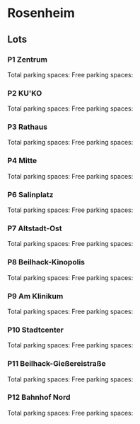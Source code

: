 # Rosenheim

## Lots

### P1 Zentrum

Total parking spaces: <Value topic="parken-dd/parken-dd/Rosenheim/rosenheimp1zentrum/total"/>
Free parking spaces: <Value topic="parken-dd/parken-dd/Rosenheim/rosenheimp1zentrum/free"/>

### P2 KU'KO

Total parking spaces: <Value topic="parken-dd/parken-dd/Rosenheim/rosenheimp2kuko/total"/>
Free parking spaces: <Value topic="parken-dd/parken-dd/Rosenheim/rosenheimp2kuko/free"/>

### P3 Rathaus

Total parking spaces: <Value topic="parken-dd/parken-dd/Rosenheim/rosenheimp3rathaus/total"/>
Free parking spaces: <Value topic="parken-dd/parken-dd/Rosenheim/rosenheimp3rathaus/free"/>

### P4 Mitte

Total parking spaces: <Value topic="parken-dd/parken-dd/Rosenheim/rosenheimp4mitte/total"/>
Free parking spaces: <Value topic="parken-dd/parken-dd/Rosenheim/rosenheimp4mitte/free"/>

### P6 Salinplatz

Total parking spaces: <Value topic="parken-dd/parken-dd/Rosenheim/rosenheimp6salinplatz/total"/>
Free parking spaces: <Value topic="parken-dd/parken-dd/Rosenheim/rosenheimp6salinplatz/free"/>

### P7 Altstadt-Ost

Total parking spaces: <Value topic="parken-dd/parken-dd/Rosenheim/rosenheimp7altstadtost/total"/>
Free parking spaces: <Value topic="parken-dd/parken-dd/Rosenheim/rosenheimp7altstadtost/free"/>

### P8 Beilhack-Kinopolis

Total parking spaces: <Value topic="parken-dd/parken-dd/Rosenheim/rosenheimp8beilhackkinopolis/total"/>
Free parking spaces: <Value topic="parken-dd/parken-dd/Rosenheim/rosenheimp8beilhackkinopolis/free"/>

### P9 Am Klinikum

Total parking spaces: <Value topic="parken-dd/parken-dd/Rosenheim/rosenheimp9amklinikum/total"/>
Free parking spaces: <Value topic="parken-dd/parken-dd/Rosenheim/rosenheimp9amklinikum/free"/>

### P10 Stadtcenter

Total parking spaces: <Value topic="parken-dd/parken-dd/Rosenheim/rosenheimp10stadtcenter/total"/>
Free parking spaces: <Value topic="parken-dd/parken-dd/Rosenheim/rosenheimp10stadtcenter/free"/>

### P11 Beilhack-Gießereistraße

Total parking spaces: <Value topic="parken-dd/parken-dd/Rosenheim/rosenheimp11beilhackgiessereistrasse/total"/>
Free parking spaces: <Value topic="parken-dd/parken-dd/Rosenheim/rosenheimp11beilhackgiessereistrasse/free"/>

### P12 Bahnhof Nord

Total parking spaces: <Value topic="parken-dd/parken-dd/Rosenheim/rosenheimp12bahnhofnord/total"/>
Free parking spaces: <Value topic="parken-dd/parken-dd/Rosenheim/rosenheimp12bahnhofnord/free"/>


